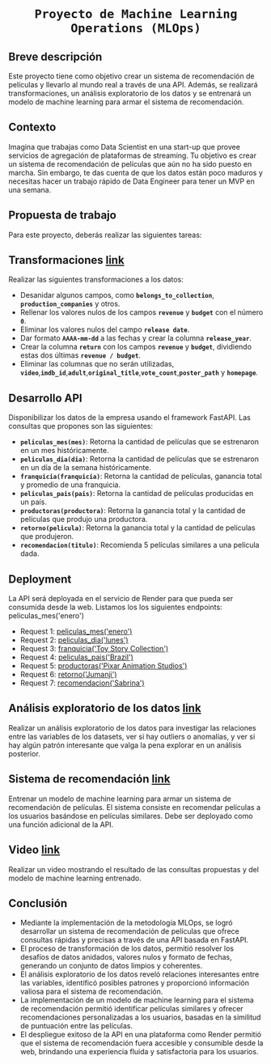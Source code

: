 # <h1 align=center> **`Proyecto de Machine Learning Operations (MLOps)`** </h1>

## **Breve descripción**
Este proyecto tiene como objetivo crear un sistema de recomendación de películas y llevarlo al mundo real a través de una API. Además, se realizará transformaciones, un análisis exploratorio de los datos y se entrenará un modelo de machine learning para armar el sistema de recomendación.

## **Contexto**
Imagina que trabajas como Data Scientist en una start-up que provee servicios de agregación de plataformas de streaming. Tu objetivo es crear un sistema de recomendación de películas que aún no ha sido puesto en marcha. Sin embargo, te das cuenta de que los datos están poco maduros y necesitas hacer un trabajo rápido de Data Engineer para tener un MVP en una semana.

## **Propuesta de trabajo**
Para este proyecto, deberás realizar las siguientes tareas:

## **Transformaciones** [link](https://github.com/LionelMc/PI_ML_OPS_Project/blob/main/Transformaciones.ipynb)
Realizar las siguientes transformaciones a los datos:
+ Desanidar algunos campos, como **`belongs_to_collection`**, **`production_companies`** y otros.
+ Rellenar los valores nulos de los campos **`revenue`** y **`budget`** con el número **`0`**.
+ Eliminar los valores nulos del campo **`release date`**.
+ Dar formato **`AAAA-mm-dd`** a las fechas y crear la columna **`release_year`**.
+ Crear la columna **`return`** con los campos **`revenue`** y **`budget`**, dividiendo estas dos últimas **`revenue / budget`**.
+ Eliminar las columnas que no serán utilizadas, **`video`**,**`imdb_id`**,**`adult`**,**`original_title`**,**`vote_count`**,**`poster_path`** y **`homepage`**.

## **Desarrollo API**
Disponibilizar los datos de la empresa usando el framework FastAPI. Las consultas que propones son las siguientes:
+ **`peliculas_mes(mes)`**: Retorna la cantidad de películas que se estrenaron en un mes históricamente.
+ **`peliculas_dia(dia)`**: Retorna la cantidad de películas que se estrenaron en un día de la semana históricamente.
+ **`franquicia(franquicia)`**: Retorna la cantidad de películas, ganancia total y promedio de una franquicia.
+ **`peliculas_pais(pais)`**: Retorna la cantidad de películas producidas en un país.
+ **`productoras(productora)`**: Retorna la ganancia total y la cantidad de películas que produjo una productora.
+ **`retorno(pelicula)`**: Retorna la ganancia total y la cantidad de peliculas que produjeron.
+ **`recomendacion(titulo)`**: Recomienda 5 películas similares a una película dada.

## **Deployment**
La API será deployada en el servicio de Render para que pueda ser consumida desde la web. 
Listamos los los siguientes endpoints:  peliculas_mes('enero')
+ Request 1: [peliculas_mes('enero')](https://pi-ml-ops-p8ot.onrender.com/peliculas_mes/enero)
+ Request 2: [peliculas_dia('lunes')](https://pi-ml-ops-p8ot.onrender.com/peliculas_dia/lunes)
+ Request 3: [franquicia('Toy Story Collection')](https://pi-ml-ops-p8ot.onrender.com/franquicia/Toy%20Story%20Collection)
+ Request 4: [peliculas_pais('Brazil')](https://pi-ml-ops-p8ot.onrender.com/peliculas_pais/Brazil)
+ Request 5: [productoras('Pixar Animation Studios')](https://pi-ml-ops-p8ot.onrender.com/productoras/Pixar%20Animation%20Studios)
+ Request 6: [retorno('Jumanji')](https://pi-ml-ops-p8ot.onrender.com/retorno/Jumanji)
+ Request 7: [recomendacion('Sabrina')](https://pi-ml-ops-p8ot.onrender.com/recomendacion/Sabrina)

## **Análisis exploratorio de los datos** [link](https://github.com/LionelMc/PI_ML_OPS_Project/blob/main/EDA.ipynb)
Realizar un análisis exploratorio de los datos para investigar las relaciones entre las variables de los datasets, ver si hay outliers o anomalías, y ver si hay algún patrón interesante que valga la pena explorar en un análisis posterior.

## **Sistema de recomendación** [link](https://github.com/LionelMc/PI_ML_OPS_Project/blob/main/Modelo_ML.ipynb)
Entrenar un modelo de machine learning para armar un sistema de recomendación de películas. El sistema consiste en recomendar películas a los usuarios basándose en películas similares. Debe ser deployado como una función adicional de la API.

## **Video** [link](video1759818446.mp4)
Realizar un video mostrando el resultado de las consultas propuestas y del modelo de machine learning entrenado.

## **Conclusión**
+ Mediante la implementación de la metodología MLOps, se logró desarrollar un sistema de recomendación de películas que ofrece consultas rápidas y precisas a través de una API basada en FastAPI.
+ El proceso de transformación de los datos, permitió resolver los desafíos de datos anidados, valores nulos y formato de fechas, generando un conjunto de datos limpios y coherentes.
+ El análisis exploratorio de los datos reveló relaciones interesantes entre las variables, identificó posibles patrones y proporcionó información valiosa para el sistema de recomendación.
+ La implementación de un modelo de machine learning para el sistema de recomendación permitió identificar películas similares y ofrecer recomendaciones personalizadas a los usuarios, basadas en la similitud de puntuación entre las películas.
+ El despliegue exitoso de la API en una plataforma como Render permitió que el sistema de recomendación fuera accesible y consumible desde la web, brindando una experiencia fluida y satisfactoria para los usuarios.
